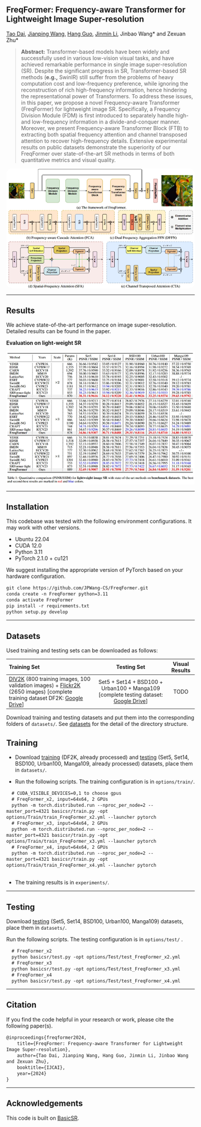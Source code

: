 ## FreqFormer: Frequency-aware Transformer for Lightweight Image Super-resolution

[Tao Dai](https://cstaodai.com/), [Jianping Wang](https://github.com/JPWang-CS), [Hang Guo](https://github.com/csguoh), 
[Jinmin Li](https://github.com/THU-Kingmin), Jinbao Wang\* and Zexuan Zhu\*

> **Abstract:** Transformer-based models have been widely and successfully used in various low-vision visual tasks, and have achieved remarkable performance in single image super-resolution (SR). Despite the significant progress in SR, Transformer-based SR methods (**e.g.,** SwinIR) still suffer from the problems of heavy computation cost and low-frequency preference, while ignoring the reconstruction of rich high-frequency information, hence hindering the representational power of Transformers. To address these issues, in this paper, we propose a novel Frequency-aware Transformer (FreqFormer) for lightweight image SR. Specifically, a Frequency Division Module (FDM) is first introduced to separately handle high- and low-frequency information in a divide-and-conquer manner. Moreover, we present Frequency-aware Transformer Block (FTB) to extracting both spatial frequency attention and channel transposed attention to recover high-frequency details. Extensive experimental results on public datasets demonstrate the superiority of our FreqFormer over state-of-the-art SR methods in terms of both quantitative metrics and visual quality. 

<p align="center">
    <img src="assets/Model.png" style="border-radius: 15px">
</p>


---

## Results

We achieve state-of-the-art performance on image super-resolution. Detailed results can be found in the paper.

**Evaluation on light-weight SR**
<p align="center">
<img width="650" src="assets/lightweightSR.png">
</p>

---

## Installation

This codebase was tested with the following environment configurations. It may work with other versions.

- Ubuntu 22.04
- CUDA 12.0
- Python 3.11
- PyTorch 2.1.0 + cu121

We suggest installing the appropriate version of PyTorch based on your hardware configuration.

```shell
git clone https://github.com/JPWang-CS/FreqFormer.git
conda create -n FreqFormer python=3.11
conda activate FreqFormer
pip install -r requirements.txt
python setup.py develop
```



---

## Datasets

Used training and testing sets can be downloaded as follows:

| Training Set                                                                                                                                                                                                                                                                                                         |                                                                                Testing Set                                                                                 |                        Visual Results                        |
|:---------------------------------------------------------------------------------------------------------------------------------------------------------------------------------------------------------------------------------------------------------------------------------------------------------------------|:--------------------------------------------------------------------------------------------------------------------------------------------------------------------------:| :----------------------------------------------------------: |
| [DIV2K](https://data.vision.ee.ethz.ch/cvl/DIV2K/) (800 training images, 100 validation images) +  [Flickr2K](https://cv.snu.ac.kr/research/EDSR/Flickr2K.tar) (2650 images) [complete training dataset DF2K: [Google Drive](https://drive.google.com/file/d/1TubDkirxl4qAWelfOnpwaSKoj3KLAIG4/view?usp=share_link)] | Set5 + Set14 + BSD100 + Urban100 + Manga109 [complete testing dataset: [Google Drive](https://drive.google.com/file/d/1yMbItvFKVaCT93yPWmlP3883XtJ-wSee/view?usp=sharing)] |           TODO |

Download training and testing datasets and put them into the corresponding folders of `datasets/`. See [datasets](datasets/README.md) for the detail of the directory structure.

## Training

- Download [training](https://drive.google.com/file/d/1TubDkirxl4qAWelfOnpwaSKoj3KLAIG4/view?usp=share_link) (DF2K, already processed) and [testing](https://drive.google.com/file/d/1yMbItvFKVaCT93yPWmlP3883XtJ-wSee/view?usp=sharing) (Set5, Set14, BSD100, Urban100, Manga109, already processed) datasets, place them in `datasets/`.

- Run the following scripts. The training configuration is in `options/train/`.

```shell
  # CUDA_VISIBLE_DEVICES=0,1 to choose gpus
  # FreqFormer_x2, input=64x64, 2 GPUs
  python -m torch.distributed.run --nproc_per_node=2 --master_port=4321 basicsr/train.py -opt options/Train/train_FreqFormer_x2.yml --launcher pytorch
  # FreqFormer_x3, input=64x64, 2 GPUs
  python -m torch.distributed.run --nproc_per_node=2 --master_port=4321 basicsr/train.py -opt options/Train/train_FreqFormer_x3.yml --launcher pytorch
  # FreqFormer_x4, input=64x64, 2 GPUs
  python -m torch.distributed.run --nproc_per_node=2 --master_port=4321 basicsr/train.py -opt options/Train/train_FreqFormer_x4.yml --launcher pytorch
  
```
  
- The training results is in `experiments/`.

---

## Testing

Download [testing](https://drive.google.com/file/d/1yMbItvFKVaCT93yPWmlP3883XtJ-wSee/view?usp=sharing) (Set5, Set14, BSD100, Urban100, Manga109) datasets, place them in `datasets/`.

Run the following scripts. The testing configuration is in `options/test/` .

```shell
  # FreqFormer_x2
  python basicsr/test.py -opt options/Test/test_FreqFormer_x2.yml
  # FreqFormer_x3
  python basicsr/test.py -opt options/Test/test_FreqFormer_x3.yml
  # FreqFormer_x4
  python basicsr/test.py -opt options/Test/test_FreqFormer_x4.yml
```

---

## Citation

If you find the code helpful in your research or work, please cite the following paper(s).
```
@inproceedings{freqformer2024,
    title={FreqFormer: Frequency-aware Transformer for Lightweight Image Super-resolution},
    author={Tao Dai, Jianping Wang, Hang Guo, Jinmin Li, Jinbao Wang and Zexuan Zhu},
    booktitle={IJCAI},
    year={2024}
}
  ```
---
## Acknowledgements
This code is built on  [BasicSR](https://github.com/XPixelGroup/BasicSR).
